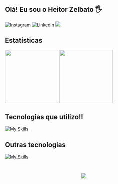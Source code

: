 ## Olá! Eu sou o Heitor Zelbato 🖐️

[![Instagram](https://img.shields.io/badge/Instagram-E4405F?style=for-the-badge&logo=instagram&logoColor=white)](https://instagram.com/heitor__a.ndre)
[![Linkedin](https://img.shields.io/badge/LinkedIn-0077B5?style=for-the-badge&logo=linkedin&logoColor=white)](https://www.linkedin.com/in/heitor-zelbato-9693a92a0/?originalSubdomain=br)
<a href = "[heitorzelbato@gmail.com](mailto:heitorzelbato@gmail.com)"><img src="https://img.shields.io/badge/-Gmail-%23333?style=for-the-badge&logo=gmail&logoColor=white" alvo ="_blank"></a>




## Estatísticas

<div aling="center">

<img height="170em" src="https://github-readme-stats.vercel.app/api?username=Zelbato&show_icons=true&theme=radical&include_all_commits=true&count_private=true"/>
<img height="170em" src="https://github-readme-stats.vercel.app/api/top-langs/?username=Zelbato&layout=compact&langs_count=6&theme=radical"/>

</div>

## Tecnologias que utilizo!!

[![My Skills](https://skillicons.dev/icons?i=js,html,css,bootstrap,sass,tailwind,mysql,php)](https://skillicons.dev)
  
  ## Outras tecnologias

  [![My Skills](https://skillicons.dev/icons?i=ps,ai,figma,androidstudio,vscode)](https://skillicons.dev)
 
</div><br/>

<div align="center">

![](https://komarev.com/ghpvc/?username=Zelbato&style=for-the-badge&label=VISUALIZAÇÕES+NO+PERFIL)
</div>




